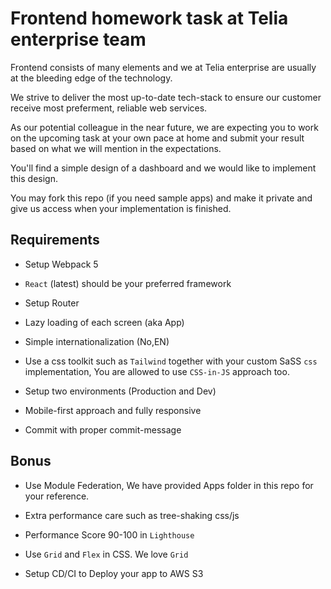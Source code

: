 # Frontend homework task at Telia enterprise team

Frontend consists of many elements and we at Telia enterprise are usually at the bleeding edge of the technology.

We strive to deliver the most up-to-date tech-stack to ensure our customer receive most preferment, reliable web services.

As our potential colleague in the near future, we are expecting you to work on the upcoming task at your own pace at home and submit your result based on what we will mention in the expectations.

You'll find a simple design of a dashboard and we would like to implement this design.

You may fork this repo (if you need sample apps) and make it private and give us access when your implementation is finished.

## Requirements

- Setup Webpack 5

- `React` (latest) should be your preferred framework

- Setup Router

- Lazy loading of each screen (aka App)

- Simple internationalization (No,EN)

- Use a css toolkit such as `Tailwind` together with your custom SaSS `css` implementation, You are allowed to use `CSS-in-JS` approach too.

- Setup two environments (Production and Dev)

- Mobile-first approach and fully responsive

- Commit with proper commit-message

## Bonus

- Use Module Federation, We have provided Apps folder in this repo for your reference.

- Extra performance care such as tree-shaking css/js

- Performance Score 90-100 in `Lighthouse`

- Use `Grid` and `Flex` in CSS. We love `Grid`

- Setup CD/CI to Deploy your app to AWS S3
